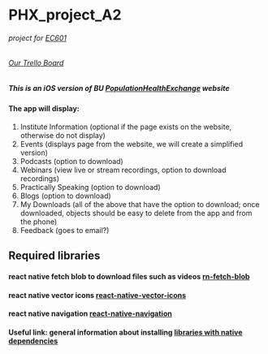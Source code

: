 PHX_project_A2
=
###### project for [EC601](https://www.bu.edu/academics/eng/courses/eng-ec-601/)
###### [Our Trello Board](https://trello.com/b/Pe9N73kv/phx-projectboard)
##### This is an iOS version of BU [PopulationHealthExchange](https://populationhealthexchange.org/) website

#### The app will display:
1. Institute Information (optional if the page exists on the website, otherwise do not display)
2. Events (displays page from the website, we will create a simplified version)
3. Podcasts (option to download)
4. Webinars (view live or stream recordings, option to download recordings)
5. Practically Speaking (option to download)
6. Blogs (option to download)
7. My Downloads (all of the above that have the option to download; once downloaded, objects should be easy to delete from the app and from the phone)
8. Feedback (goes to email?)

## Required libraries

#### react native fetch blob to download files such as videos [rn-fetch-blob](https://github.com/joltup/rn-fetch-blob)
#### react native vector icons [react-native-vector-icons](https://github.com/oblador/react-native-vector-icons)
#### react native navigation [react-native-navigation](https://github.com/wix/react-native-navigation)

#### Useful link: general information about installing [libraries with native dependencies](http://facebook.github.io/react-native/docs/linking-libraries-ios.html#content)